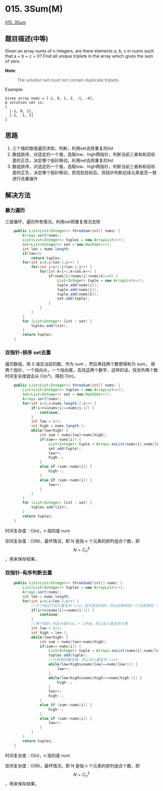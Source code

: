 # 015. 3Sum(M)
[015. 3Sum](https://leetcode-cn.com/problems/3sum/)

## 题目描述\(中等\)

Given an array nums of n integers, are there elements a, b, c in nums such that a + b + c = 0? Find all unique triplets in the array which gives the sum of zero.

**Note**:

> The solution set must not contain duplicate triplets.

Example:

```
Given array nums = [-1, 0, 1, 2, -1, -4],
A solution set is:
[
  [-1, 0, 1],
  [-1, -1, 2]
]
```

## 思路

1. 三个值的取值遍历求和，判断，利用set去除重复的list
2. 数组排序，对选定的一个值，选取low、high两指针，判断当前三者和和目标差的正负，决定哪个指针移动，利用set去除重复的list
3. 数组排序，对选定的一个值，选取low、high两指针，判断当前三者和和目标差的正负，决定哪个指针移动，若找到目标后，双指针判断后续元素是否一致进行去重操作

## 解决方法

### 暴力遍历

三层循环，遍历所有情况，利用set把重复情况去除
```java
    public List<List<Integer>> threeSum(int[] nums) {
        Arrays.sort(nums);
        List<List<Integer>> tuples = new ArrayList<>();
        Set<List<Integer>> set = new HashSet<>();
        int len = nums.length;
        if(len<3)
            return tuples;
        for(int i=0;i<len-2;i++) {
            for(int j=i+1;j<len-1;j++) {
                for(int k=j+1;k<len;k++) {
                    if(nums[i]+nums[j]+nums[k]==0) {
                        List<Integer> tuple = new ArrayList<>();
                        tuple.add(nums[i]);
                        tuple.add(nums[j]);
                        tuple.add(nums[k]);
                        set.add(tuple);
                    }
                }
            }
        }
        for (List<Integer> list : set) {
            tuples.add(list);
        }
        return tuples;
    }
```

### 双指针-排序 set去重

遍历数组，用 0 减去当前的数，作为 sum ，然后再找两个数使得和为 sum。
用两个指针，一个指向头，一个指向尾，去找这两个数字，这样的话，找另外两个数时间复杂度就会从 O(n²)，降到 O(n)。

```java
    public List<List<Integer>> threeSum(int[] nums) {
        List<List<Integer>> tuples = new ArrayList<>();
        Set<List<Integer>> set = new HashSet<>();
        Arrays.sort(nums);
        for(int i=0;i<nums.length-2;i++) {
            if(i>0&&nums[i]==nums[i-1]) {
                continue;
            }
            int low = i+1;
            int high = nums.length-1;
            while(low<high) {
                int sum = nums[low]+nums[high];
                if(sum==-nums[i]) {
                    List<Integer> tuple = Arrays.asList(nums[i],nums[low],nums[high]);
                    set.add(tuple);
                    low++;
                    high--;
                }
                else if (sum>-nums[i]) {
                    high--;
                }
                else if (sum<-nums[i]) {
                    low++;
                }
            }
        }
        for (List<Integer> list : set) {
            tuples.add(list);
        }
        return tuples;
    }
```

时间复杂度：O(n)，n 指的是 num

空间复杂度：O(N)，最坏情况，即 N 是指 n 个元素的排列组合个数，即 $$N=C^3_n$$​​ ，用来保存结果。


### 双指针-有序判断去重

```java
    public List<List<Integer>> threeSum2(int[] nums) {
        List<List<Integer>> tuples = new ArrayList<>();
        Arrays.sort(nums);
        int len = nums.length;
        for(int i=0;i<len-2;i++) {
            //为了保证不加入重复的 list,因为是有序的，所以如果和前一个元素相同，只需要继续后移就可以
            if(i>0&&nums[i]==nums[i-1]) {
                continue;
            }
            //两个指针,并且头指针从i + 1开始，防止加入重复的元素
            int low = i+1;
            int high = len-1;
            while(low<high) {
                int sum = nums[low]+nums[high];
                if(sum==-nums[i]) {
                    List<Integer> tuple = Arrays.asList(nums[i],nums[low],nums[high]);
                    tuples.add(tuple);
                    //元素相同要后移，防止加入重复的 list
                    while(low<high&&nums[low]==nums[low+1]) {
                        low++;
                    }
                    while(low<high&&nums[high]==nums[high-1]) {
                        high--;
                    }
                    low++;
                    high--;
                }
                else if (sum>-nums[i]) {
                    high--;
                }
                else if (sum<-nums[i]) {
                    low++;
                }
            }
        }
        return tuples;
    }
```

时间复杂度：O(n)，n 指的是 num

空间复杂度：O(N)，最坏情况，即 N 是指 n 个元素的排列组合个数，即 $$N=C^3_n$$​​ ，用来保存结果。



